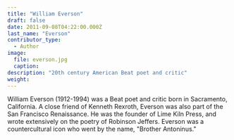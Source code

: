 ```yaml
---
title: "William Everson"
draft: false
date: 2011-09-08T04:22:00.000Z
last_name: "Everson"
contributor_type:
  - Author
image:
  file: everson.jpg
  caption:
description: "20th century American Beat poet and critic"
weight:
---
```


William Everson (1912-1994) was a Beat poet and critic born in Sacramento, California. A close friend of Kenneth Rexroth, Everson was also part of the San Francisco Renaissance. He was the founder of Lime Kiln Press, and wrote extensively on the poetry of Robinson Jeffers. Everson was a countercultural icon who went by the name, "Brother Antoninus."

